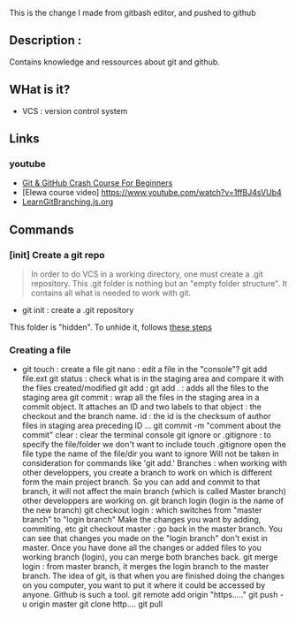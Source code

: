 
This is the change I made from gitbash editor, and pushed to github
## Description : 
Contains knowledge and ressources about git and github.

## WHat is it?
  * VCS : version control system
## Links

### youtube 
  * [Git & GitHub Crash Course For Beginners](https://www.youtube.com/watch?v=SWYqp7iY_Tc)
  * [Elewa course video] https://www.youtube.com/watch?v=1ffBJ4sVUb4
  * [LearnGitBranching.js.org](http://learngitbranching.js.org/)

## Commands
### [init] Create a git repo

>In order to do VCS in a working directory, one must create a .git repository. This .git folder is nothing but an "empty folder structure". It contains all what is needed to work with git.

 * git init : create a .git repository

This folder is "hidden". To unhide it, follows [these steps]()

### Creating a file
 * git touch : create a file
git nano : edit a file in the "console"?
git add file.ext
git status : check what is in the staging area and compare it with the files created/modified
git add :
git add . : adds all the files to the staging area
git commit : wrap all the files in the staging area in a commit object. It attaches an ID and two labels to that object : the checkout and the branch name.
id : the id is the checksum of
author
files in staging area
preceding ID
...
git commit -m "comment about the commit"
clear : clear the terminal console
git ignore or .gitignore : to specify the file/folder we don't want to include
touch .gitignore
open the file
type the name of the file/dir you want to ignore
Will not be taken in consideration for commands like 'git add.'
Branches : when working with other developpers, you create a branch to work on which is different form the main project branch. So you can add and commit to that branch, it will not affect the main branch (which is called Master branch) other developpers are working on.
git branch login (login is the name of the new branch)
git checkout login : which switches from "master branch" to "login branch"
Make the changes you want by adding, commiting, etc
git checkout master : go back in the master branch. You can see that changes you made on the "login branch" don't exist in master. Once you have done all the changes or added files to you working branch (login), you can merge both branches back.
git merge login : from master branch, it merges the login branch to the master branch.
The idea of git, is that when you are finished doing the changes on you computer, you want to put it where it could be accessed by anyone. Github is such a tool.
git remote add origin "https....."
git push -u origin master
git clone http....
git pull
